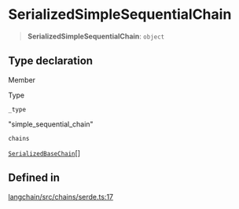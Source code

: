 SerializedSimpleSequentialChain
===============================

> **SerializedSimpleSequentialChain**: `object`

Type declaration[​](#type-declaration "Direct link to Type declaration")
------------------------------------------------------------------------

Member

Type

`_type`

"simple\_sequential\_chain"

`chains`

[`SerializedBaseChain`](/docs/api/chains/types/SerializedBaseChain)\[\]

Defined in[​](#defined-in "Direct link to Defined in")
------------------------------------------------------

[langchain/src/chains/serde.ts:17](https://github.com/hwchase17/langchainjs/blob/46e1734/langchain/src/chains/serde.ts#L17)